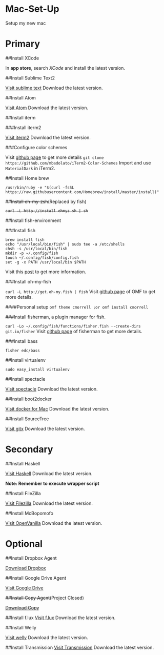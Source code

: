 Mac-Set-Up
==========

Setup my new mac

# Primary

##Install XCode

In **app store**, search *XCode* and install the latest version.

##Install Sublime Text2

[Visit sublime text](http://sublimetext.com/)
Download the latest version.

##Install Atom

[Visit Atom](https://atom.io/)
Download the latest version.

##Install iterm

###Install iterm2

[Visit iterm2](http://iterm2.com)
Download the latest version.

###Configure color schemes

Visit [github page](https://github.com/mbadolato/iTerm2-Color-Schemes) to get more details
`git clone https://github.com/mbadolato/iTerm2-Color-Schemes`
Import and use `MaterialDark` in iTerm2.

##Install Home brew

`/usr/bin/ruby -e "$(curl -fsSL https://raw.githubusercontent.com/Homebrew/install/master/install)"`

##~~Install oh-my-zsh~~(Replaced by fish)

~~`curl -L http://install.ohmyz.sh | sh`~~

##Install fish-environment

###Install fish
```
brew install fish
echo "/usr/local/bin/fish" | sudo tee -a /etc/shells
chsh -s /usr/local/bin/fish
mkdir -p ~/.config/fish
touch ~/.config/fish/config.fish
set -g -x PATH /usr/local/bin $PATH
```
Visit this [post](https://hackercodex.com/guide/install-fish-shell-mac-ubuntu/) to get more information.

###Install oh-my-fish

`curl -L http://get.oh-my.fish | fish`
Visit [github page](https://github.com/oh-my-fish/oh-my-fish) of OMF to get more details.

####Personal setup
`omf theme cmorrell ;or omf install cmorrell`

###Install fisherman, a plugin manager for fish.

`curl -Lo ~/.config/fish/functions/fisher.fish --create-dirs git.io/fisher`
Visit [github page](https://github.com/fisherman/fisherman) of fisherman to get more details.

###Install bass

`fisher edc/bass`

##Install virtualenv

`sudo easy_install virtualenv`

##Install spectacle

[Visit spectacle](http://spectacleapp.com)
Download the latest version.

##Install boot2docker

[Visit docker for Mac](https://docs.docker.com/installation/mac/)
Download the latest version.

##Install SourceTree

[Visit gitx](http://gitx.frim.nl)
Download the latest version.

# Secondary

##Install Haskell

[Visit Haskell](http://www.haskell.org/platform/)
Download the latest version.

**Note: Remember to execute wrapper script**

##Install FileZilla

[Visit Filezilla](http://filezilla-project.org)
Download the latest version.

##Install McBopomofo

[Visit OpenVanilla](https://mcbopomofo.openvanilla.org)
Download the latest version.

# Optional

##Install Dropbox Agent

[Download Dropbox](https://www.dropbox.com/downloading?src=index&plat=mac)

##Install Google Drive Agent

[Visit Google Drive](http://www.google.com/drive/download/)

##~~Install Copy Agent~~(Project Closed)

~~[Download Copy](https://copy.com/install/mac/Copy.dmg)~~

##Install f.lux
[Visit f.lux](https://justgetflux.com)
Download the latest version.

##Install Welly

[Visit welly](https://code.google.com/p/welly/)
Download the latest version.

##Install Transmission
[Visit Transmission](http://www.transmissionbt.com/download/)
Download the latest version.